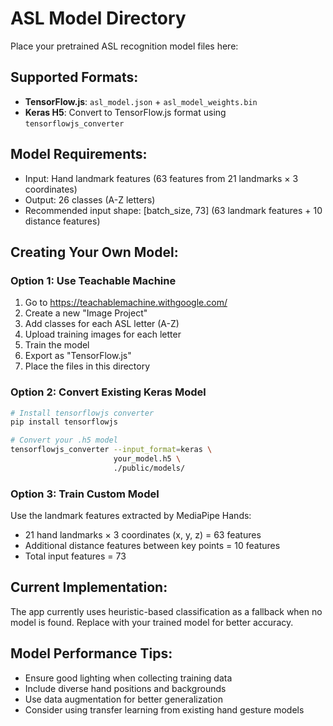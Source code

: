 # ASL Model Directory

Place your pretrained ASL recognition model files here:

## Supported Formats:
- **TensorFlow.js**: `asl_model.json` + `asl_model_weights.bin`
- **Keras H5**: Convert to TensorFlow.js format using `tensorflowjs_converter`

## Model Requirements:
- Input: Hand landmark features (63 features from 21 landmarks × 3 coordinates)
- Output: 26 classes (A-Z letters)
- Recommended input shape: [batch_size, 73] (63 landmark features + 10 distance features)

## Creating Your Own Model:

### Option 1: Use Teachable Machine
1. Go to https://teachablemachine.withgoogle.com/
2. Create a new "Image Project"
3. Add classes for each ASL letter (A-Z)
4. Upload training images for each letter
5. Train the model
6. Export as "TensorFlow.js"
7. Place the files in this directory

### Option 2: Convert Existing Keras Model
```bash
# Install tensorflowjs converter
pip install tensorflowjs

# Convert your .h5 model
tensorflowjs_converter --input_format=keras \
                       your_model.h5 \
                       ./public/models/
```

### Option 3: Train Custom Model
Use the landmark features extracted by MediaPipe Hands:
- 21 hand landmarks × 3 coordinates (x, y, z) = 63 features
- Additional distance features between key points = 10 features
- Total input features = 73

## Current Implementation:
The app currently uses heuristic-based classification as a fallback when no model is found. Replace with your trained model for better accuracy.

## Model Performance Tips:
- Ensure good lighting when collecting training data
- Include diverse hand positions and backgrounds
- Use data augmentation for better generalization
- Consider using transfer learning from existing hand gesture models